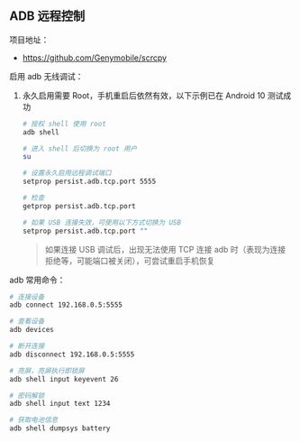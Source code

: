 ## ADB 远程控制

项目地址：

- https://github.com/Genymobile/scrcpy



启用 adb 无线调试：

1. 永久启用需要 Root，手机重启后依然有效，以下示例已在 Android 10 测试成功

   ```bash
   # 授权 shell 使用 root
   adb shell
   
   # 进入 shell 后切换为 root 用户
   su
   
   # 设置永久启用远程调试端口
   setprop persist.adb.tcp.port 5555
   
   # 检查
   getprop persist.adb.tcp.port
   
   # 如果 USB 连接失效，可使用以下方式切换为 USB
   setprop persist.adb.tcp.port ""
   ```

   >如果连接 USB 调试后，出现无法使用 TCP 连接 adb 时（表现为连接拒绝等，可能端口被关闭），可尝试重启手机恢复

adb 常用命令：

```bash
# 连接设备
adb connect 192.168.0.5:5555

# 查看设备
adb devices

# 断开连接
adb disconnect 192.168.0.5:5555

# 亮屏，亮屏执行即锁屏
adb shell input keyevent 26

# 密码解锁
adb shell input text 1234

# 获取电池信息
adb shell dumpsys battery
```

